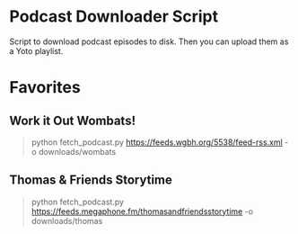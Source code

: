 # Podcast Downloader Script
Script to download podcast episodes to disk. Then you can upload them as a Yoto playlist.

# Favorites

## Work it Out Wombats!
> python fetch_podcast.py https://feeds.wgbh.org/5538/feed-rss.xml -o downloads/wombats


## Thomas & Friends Storytime
> python fetch_podcast.py https://feeds.megaphone.fm/thomasandfriendsstorytime -o downloads/thomas

